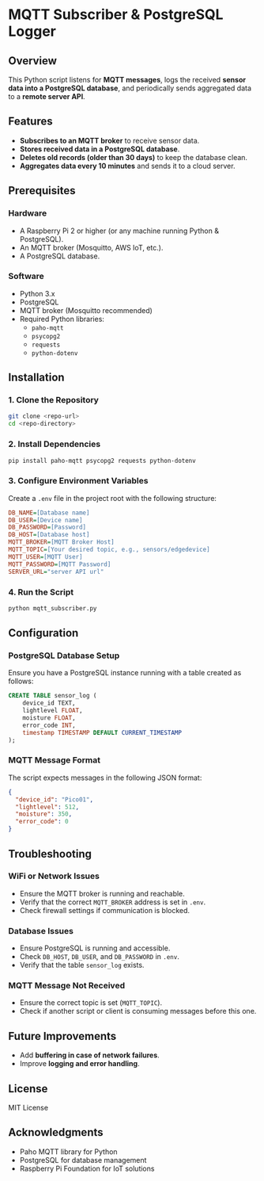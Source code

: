 # MQTT Subscriber & PostgreSQL Logger

## Overview
This Python script listens for **MQTT messages**, logs the received **sensor data into a PostgreSQL database**, and periodically sends aggregated data to a **remote server API**.

## Features
- **Subscribes to an MQTT broker** to receive sensor data.
- **Stores received data in a PostgreSQL database**.
- **Deletes old records (older than 30 days)** to keep the database clean.
- **Aggregates data every 10 minutes** and sends it to a cloud server.

## Prerequisites

### Hardware
- A Raspberry Pi 2 or higher (or any machine running Python & PostgreSQL).
- An MQTT broker (Mosquitto, AWS IoT, etc.).
- A PostgreSQL database.

### Software
- Python 3.x
- PostgreSQL
- MQTT broker (Mosquitto recommended)
- Required Python libraries:
  - `paho-mqtt`
  - `psycopg2`
  - `requests`
  - `python-dotenv`

## Installation

### 1. Clone the Repository
```bash
git clone <repo-url>
cd <repo-directory>
```

### 2. Install Dependencies
```bash
pip install paho-mqtt psycopg2 requests python-dotenv
```

### 3. Configure Environment Variables
Create a `.env` file in the project root with the following structure:

```ini
DB_NAME=[Database name]
DB_USER=[Device name]
DB_PASSWORD=[Password]
DB_HOST=[Database host]
MQTT_BROKER=[MQTT Broker Host]
MQTT_TOPIC=[Your desired topic, e.g., sensors/edgedevice]
MQTT_USER=[MQTT User]
MQTT_PASSWORD=[MQTT Password]
SERVER_URL="server API url"
```

### 4. Run the Script
```bash
python mqtt_subscriber.py
```

## Configuration

### PostgreSQL Database Setup
Ensure you have a PostgreSQL instance running with a table created as follows:

```sql
CREATE TABLE sensor_log (
    device_id TEXT,
    lightlevel FLOAT,
    moisture FLOAT,
    error_code INT,
    timestamp TIMESTAMP DEFAULT CURRENT_TIMESTAMP
);
```

### MQTT Message Format
The script expects messages in the following JSON format:

```json
{
  "device_id": "Pico01",
  "lightlevel": 512,
  "moisture": 350,
  "error_code": 0
}
```

## Troubleshooting

### WiFi or Network Issues
- Ensure the MQTT broker is running and reachable.
- Verify that the correct `MQTT_BROKER` address is set in `.env`.
- Check firewall settings if communication is blocked.

### Database Issues
- Ensure PostgreSQL is running and accessible.
- Check `DB_HOST`, `DB_USER`, and `DB_PASSWORD` in `.env`.
- Verify that the table `sensor_log` exists.

### MQTT Message Not Received
- Ensure the correct topic is set (`MQTT_TOPIC`).
- Check if another script or client is consuming messages before this one.

## Future Improvements
- Add **buffering in case of network failures**.
- Improve **logging and error handling**.

## License
MIT License

## Acknowledgments
- Paho MQTT library for Python
- PostgreSQL for database management
- Raspberry Pi Foundation for IoT solutions

